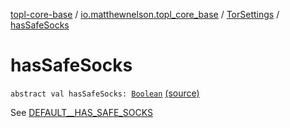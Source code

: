 [topl-core-base](../../index.md) / [io.matthewnelson.topl_core_base](../index.md) / [TorSettings](index.md) / [hasSafeSocks](./has-safe-socks.md)

# hasSafeSocks

`abstract val hasSafeSocks: `[`Boolean`](https://kotlinlang.org/api/latest/jvm/stdlib/kotlin/-boolean/index.html) [(source)](https://github.com/05nelsonm/TorOnionProxyLibrary-Android/blob/master/topl-core-base/src/main/java/io/matthewnelson/topl_core_base/TorSettings.kt#L332)

See [DEFAULT__HAS_SAFE_SOCKS](-d-e-f-a-u-l-t__-h-a-s_-s-a-f-e_-s-o-c-k-s.md)

